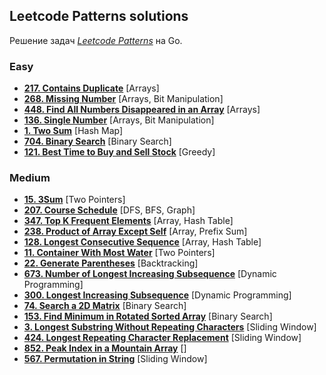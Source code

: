 ## Leetcode Patterns solutions

Решение задач _[Leetcode Patterns](https://seanprashad.com/leetcode-patterns/)_ на Go.

### Easy
- **[217. Contains Duplicate](solutions/easy/Contains_Duplicate)** [Arrays]
- **[268. Missing Number](solutions/easy/Missing_Number)** [Arrays, Bit Manipulation]
- **[448. Find All Numbers Disappeared in an Array](solutions/easy/Find_All_Numbers_Disappeared_in_an_Array)** [Arrays]
- **[136. Single Number](solutions/easy/Single_Number)** [Arrays, Bit Manipulation]
- **[1. Two Sum](solutions/easy/Two_Sum/main.go)** [Hash Map]
- **[704. Binary Search](solutions_with_themes/Binary_Search/Binary_Search/main.go)** [Binary Search]
- **[121. Best Time to Buy and Sell Stock](solutions_with_themes/Sliding_Window/121_Best_Time_to_Buy_and_Sell_Stock/main.go)** [Greedy]

### Medium
- **[15. 3Sum](solutions/medium/3Sum)** [Two Pointers]
- **[207. Course Schedule](solutions/medium/Course_Schedule)** [DFS, BFS, Graph]
- **[347. Top K Frequent Elements](solutions_with_themes/Array_Hashing/Top_K_Frequent_Elements/main.go)** [Array, Hash Table]
- **[238. Product of Array Except Self](solutions_with_themes/Array_Hashing/Product_of_Array_Except_Self/main.go)** [Array, Prefix Sum]
- **[128. Longest Consecutive Sequence](solutions_with_themes/Array_Hashing/Longest_Consecutive_Sequence/main.go)** [Array, Hash Table]
- **[11. Container With Most Water](solutions_with_themes/Two_Pointers/Container_With_Most_Water/main.go)** [Two Pointers]
- **[22. Generate Parentheses](solutions_with_themes/Stack/Generate_Parenthneses/main.go)** [Backtracking]
- **[673. Number of Longest Increasing Subsequence](solutions/medium/Number_Of_Longest_Inceasing_Subsequence/main.go)** [Dynamic Programming]
- **[300. Longest Increasing Subsequence](solutions/medium/Longest_Increasing_Subsequence/main.go)** [Dynamic Programming]
- **[74. Search a 2D Matrix](solutions_with_themes/Binary_Search/Search_a_2D_Matrix/main.go)** [Binary Search]
- **[153. Find Minimum in Rotated Sorted Array](solutions_with_themes/Binary_Search/Find_Minimum_in_Rotated_Sorted_Array/main.go)** [Binary Search]
- **[3. Longest Substring Without Repeating Characters](solutions_with_themes/Sliding_Window/3_Longest_Substring_Without_Repeating_Characters/main.go)** [Sliding Window]
- **[424. Longest Repeating Character Replacement](solutions_with_themes/Sliding_Window/424_Longest_Repeating_Character_Replacement/main.go)** [Sliding Window]
- **[852. Peak Index in a Mountain Array](solutions/medium/852_Peak_Index_in_a_Mountain_Array/main.go)** []
- **[567. Permutation in String](solutions_with_themes/Sliding_Window/567_Permutation_in_String/main.go)** [Sliding Window]